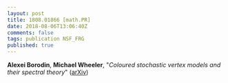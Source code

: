 ```yaml
---
layout: post
title: 1808.01866 [math.PR]
date: 2018-08-06T13:06:40Z
comments: false
tags: publication NSF_FRG
published: true
---
```


<b>Alexei Borodin</b>, <b>Michael Wheeler</b>, "<i>Coloured stochastic vertex models and their spectral theory</i>" ([arXiv](http://arxiv.org/abs/1808.01866v1))
